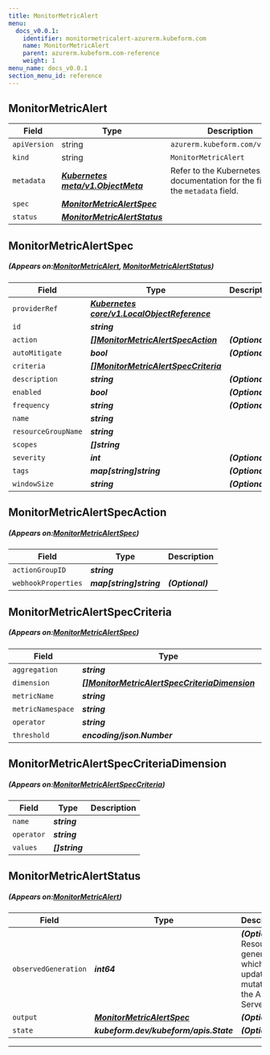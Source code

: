 ```yaml
---
title: MonitorMetricAlert
menu:
  docs_v0.0.1:
    identifier: monitormetricalert-azurerm.kubeform.com
    name: MonitorMetricAlert
    parent: azurerm.kubeform.com-reference
    weight: 1
menu_name: docs_v0.0.1
section_menu_id: reference
---
```


## MonitorMetricAlert
| Field | Type | Description |
| ------ | ----- | ----------- |
| `apiVersion` | string | `azurerm.kubeform.com/v1alpha1` |
|    `kind` | string | `MonitorMetricAlert` |
| `metadata` | ***[Kubernetes meta/v1.ObjectMeta](https://kubernetes.io/docs/reference/generated/kubernetes-api/v1.13/#objectmeta-v1-meta)***|Refer to the Kubernetes API documentation for the fields of the `metadata` field.|
| `spec` | ***[MonitorMetricAlertSpec](#MonitorMetricAlertSpec)***||
| `status` | ***[MonitorMetricAlertStatus](#MonitorMetricAlertStatus)***||
## MonitorMetricAlertSpec
##### (Appears on:[MonitorMetricAlert](#MonitorMetricAlert), [MonitorMetricAlertStatus](#MonitorMetricAlertStatus))
| Field | Type | Description |
| ------ | ----- | ----------- |
| `providerRef` | ***[Kubernetes core/v1.LocalObjectReference](https://kubernetes.io/docs/reference/generated/kubernetes-api/v1.13/#localobjectreference-v1-core)***||
| `id` | ***string***||
| `action` | ***[[]MonitorMetricAlertSpecAction](#MonitorMetricAlertSpecAction)***| ***(Optional)*** |
| `autoMitigate` | ***bool***| ***(Optional)*** |
| `criteria` | ***[[]MonitorMetricAlertSpecCriteria](#MonitorMetricAlertSpecCriteria)***||
| `description` | ***string***| ***(Optional)*** |
| `enabled` | ***bool***| ***(Optional)*** |
| `frequency` | ***string***| ***(Optional)*** |
| `name` | ***string***||
| `resourceGroupName` | ***string***||
| `scopes` | ***[]string***||
| `severity` | ***int***| ***(Optional)*** |
| `tags` | ***map[string]string***| ***(Optional)*** |
| `windowSize` | ***string***| ***(Optional)*** |
## MonitorMetricAlertSpecAction
##### (Appears on:[MonitorMetricAlertSpec](#MonitorMetricAlertSpec))
| Field | Type | Description |
| ------ | ----- | ----------- |
| `actionGroupID` | ***string***||
| `webhookProperties` | ***map[string]string***| ***(Optional)*** |
## MonitorMetricAlertSpecCriteria
##### (Appears on:[MonitorMetricAlertSpec](#MonitorMetricAlertSpec))
| Field | Type | Description |
| ------ | ----- | ----------- |
| `aggregation` | ***string***||
| `dimension` | ***[[]MonitorMetricAlertSpecCriteriaDimension](#MonitorMetricAlertSpecCriteriaDimension)***| ***(Optional)*** |
| `metricName` | ***string***||
| `metricNamespace` | ***string***||
| `operator` | ***string***||
| `threshold` | ***encoding/json.Number***||
## MonitorMetricAlertSpecCriteriaDimension
##### (Appears on:[MonitorMetricAlertSpecCriteria](#MonitorMetricAlertSpecCriteria))
| Field | Type | Description |
| ------ | ----- | ----------- |
| `name` | ***string***||
| `operator` | ***string***||
| `values` | ***[]string***||
## MonitorMetricAlertStatus
##### (Appears on:[MonitorMetricAlert](#MonitorMetricAlert))
| Field | Type | Description |
| ------ | ----- | ----------- |
| `observedGeneration` | ***int64***| ***(Optional)*** Resource generation, which is updated on mutation by the API Server.|
| `output` | ***[MonitorMetricAlertSpec](#MonitorMetricAlertSpec)***| ***(Optional)*** |
| `state` | ***kubeform.dev/kubeform/apis.State***| ***(Optional)*** |
---
